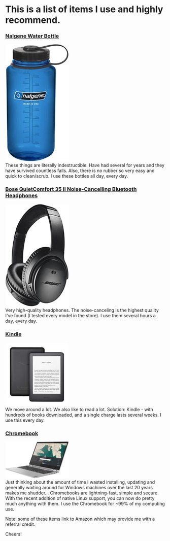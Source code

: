 # This is a list of items I use and highly recommend.

### [Nalgene Water Bottle](https://amzn.to/3w2dHCW)
![img](images/nalgene.jpg)  
These things are literally indestructible. Have had several for years and they have survived countless falls. Also, there is no rubber so very easy and quick to clean/scrub.
I use these bottles all day, every day.  

### [Bose QuietComfort 35 II Noise-Cancelling Bluetooth Headphones](https://amzn.to/3vR3bOH)
![img](images/bose.jpg)  
Very high-quality headphones. The noise-canceling is the highest quality I've found (I tested every model in the store).
I use them several hours a day, every day.  

### [Kindle](https://amzn.to/3cXXvcX)
![img](images/kindle.jpg)  
We move around a lot. We also like to read a lot. Solution: Kindle - with hundreds of books downloaded, and a single charge lasts several weeks.
I use this every day.  

### [Chromebook](https://amzn.to/2PnLa9N)
![img](images/chromebook.jpg)  
Just thinking about the amount of time I wasted installing, updating and generally waiting around for Windows machines over the last 20 years makes me shudder...
Chromebooks are lightning-fast, simple and secure. With the recent addition of native Linux support, you can now do pretty much anything with them.
I use the Chromebook for ~99% of my computing use.

Note: some of these items link to Amazon which may provide me with a referral credit.  

Cheers!
